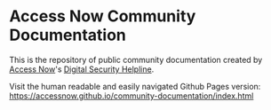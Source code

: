 Access Now Community Documentation
===================

This is the repository of public community documentation created by [Access Now](https://www.accessnow.org)'s [Digital Security Helpline](https://wwww.accessnow.org/help).

Visit the human readable and easily navigated Github Pages version:
https://accessnow.github.io/community-documentation/index.html
